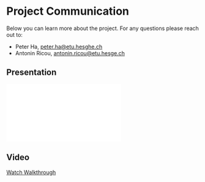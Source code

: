 # Project Communication

Below you can learn more about the project. For any questions please reach out to:
- Peter Ha, peter.ha@etu.hesghe.ch
- Antonin Ricou, antonin.ricou@etu.hesge.ch

## Presentation
![View PDF](head-md1-possible-bodies-ColourToLife-AntoninPeter.pdf)

## Video 
[Watch Walkthrough](https://youtu.be/_VJHk2bAKb8)

